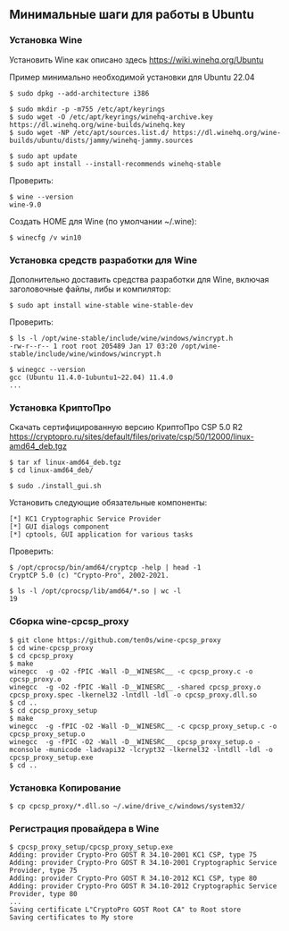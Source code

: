 ## Минимальные шаги для работы в Ubuntu

### Установка  Wine

Установить Wine как описано здесь https://wiki.winehq.org/Ubuntu

Пример минимально необходимой установки для Ubuntu 22.04

```
$ sudo dpkg --add-architecture i386
```

```
$ sudo mkdir -p -m755 /etc/apt/keyrings
$ sudo wget -O /etc/apt/keyrings/winehq-archive.key https://dl.winehq.org/wine-builds/winehq.key
$ sudo wget -NP /etc/apt/sources.list.d/ https://dl.winehq.org/wine-builds/ubuntu/dists/jammy/winehq-jammy.sources
```

```
$ sudo apt update
$ sudo apt install --install-recommends winehq-stable
```

Проверить:

```
$ wine --version
wine-9.0
```

Создать HOME для Wine (по умолчании ~/.wine):

```
$ winecfg /v win10
```

### Установка средств разработки для Wine

Дополнительно доставить средства разработки для Wine, включая заголовочные файлы, либы и компилятор:

```
$ sudo apt install wine-stable wine-stable-dev
```

Проверить:

```
$ ls -l /opt/wine-stable/include/wine/windows/wincrypt.h
-rw-r--r-- 1 root root 205489 Jan 17 03:20 /opt/wine-stable/include/wine/windows/wincrypt.h
```

```
$ winegcc --version
gcc (Ubuntu 11.4.0-1ubuntu1~22.04) 11.4.0
...
```

### Установка КриптоПро

Скачать сертифицированную версию КриптоПро CSP 5.0 R2<br>
https://cryptopro.ru/sites/default/files/private/csp/50/12000/linux-amd64_deb.tgz

```
$ tar xf linux-amd64_deb.tgz
$ cd linux-amd64_deb/
```

```
$ sudo ./install_gui.sh
```

Установить следующие обязательные компоненты:

```
[*] KC1 Cryptographic Service Provider
[*] GUI dialogs component
[*] cptools, GUI application for various tasks
```

Проверить:

```
$ /opt/cprocsp/bin/amd64/cryptcp -help | head -1
CryptCP 5.0 (c) "Crypto-Pro", 2002-2021.
```

```
$ ls -l /opt/cprocsp/lib/amd64/*.so | wc -l
19
```

### Сборка wine-cpcsp_proxy

```
$ git clone https://github.com/ten0s/wine-cpcsp_proxy
$ cd wine-cpcsp_proxy
$ cd cpcsp_proxy
$ make
winegcc  -g -O2 -fPIC -Wall -D__WINESRC__ -c cpcsp_proxy.c -o cpcsp_proxy.o
winegcc  -g -O2 -fPIC -Wall -D__WINESRC__ -shared cpcsp_proxy.o cpcsp_proxy.spec -lkernel32 -lntdll -ldl -o cpcsp_proxy.dll.so
$ cd ..
$ cd cpcsp_proxy_setup
$ make
winegcc  -g -fPIC -O2 -Wall -D__WINESRC__ -c cpcsp_proxy_setup.c -o cpcsp_proxy_setup.o
winegcc  -g -fPIC -O2 -Wall -D__WINESRC__ cpcsp_proxy_setup.o -mconsole -municode -ladvapi32 -lcrypt32 -lkernel32 -lntdll -ldl -o cpcsp_proxy_setup.exe
$ cd ..
```

### Установка Копирование

```
$ cp cpcsp_proxy/*.dll.so ~/.wine/drive_c/windows/system32/
```

### Регистрация провайдера в Wine

```
$ cpcsp_proxy_setup/cpcsp_proxy_setup.exe
Adding: provider Crypto-Pro GOST R 34.10-2001 KC1 CSP, type 75
Adding: provider Crypto-Pro GOST R 34.10-2001 Cryptographic Service Provider, type 75
Adding: provider Crypto-Pro GOST R 34.10-2012 KC1 CSP, type 80
Adding: provider Crypto-Pro GOST R 34.10-2012 Cryptographic Service Provider, type 80
...
Saving certificate L"CryptoPro GOST Root CA" to Root store
Saving certificates to My store
```

